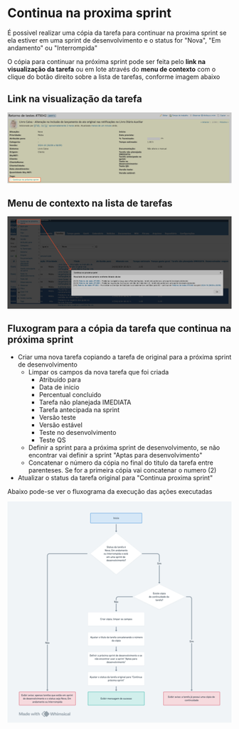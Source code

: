 # **Continua na proxima sprint**

É possivel realizar uma cópia da tarefa para continuar na proxima sprint se ela estiver em uma sprint de desenvolvimento e o status for "Nova", "Em andamento" ou "Interrompida"

O cópia para continuar na próxima sprint pode ser feita pelo **link na visualização da tarefa** ou em lote através do **menu de contexto** com o clique do botão direito sobre a lista de tarefas, conforme imagem abaixo

## **Link na visualização da tarefa**

![continua_proxima_sprint](continua_proxima_sprint.png)

## **Menu de contexto na lista de tarefas**

![continua_proxima_sprint_lote](continua_proxima_sprint_lote.png)

## **Fluxogram para a cópia da tarefa que continua na próxima sprint**

- Criar uma nova tarefa copiando a tarefa de original para a próxima sprint de desenvolvimento
  - Limpar os campos da nova tarefa que foi criada
    - Atribuído para
    - Data de inicio
    - Percentual concluido
    - Tarefa não planejada IMEDIATA
    - Tarefa antecipada na sprint
    - Versão teste
    - Versão estável
    - Teste no desenvolvimento
    - Teste QS
  - Definir a sprint para a próxima sprint de desenvolvimento, se não encontrar vai definir a sprint "Aptas para desenvolvimento"
  - Concatenar o número da cópia no final do titulo da tarefa entre parenteses. Se for a primeira cópia vai concatenar o numero (2)
- Atualizar o status da tarefa original para "Continua proxima sprint"

Abaixo pode-se ver o fluxograma da execução das ações executadas

![fluxograma_continua_proxima_sprint](fluxograma_continua_proxima_sprint.png)
